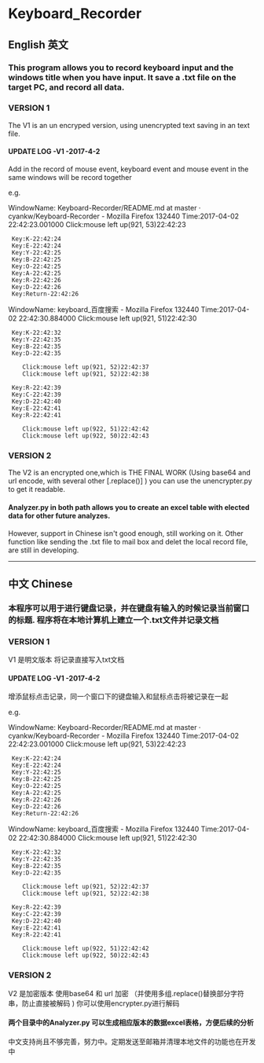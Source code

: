 # Keyboard_Recorder 
## English 英文
### This program allows you to  record keyboard input and the windows title when you have input. It save a .txt file on the target PC, and record all data. 
### VERSION 1
 The V1 is an un encryped version, using unencrypted text saving in an text file. 
#### UPDATE LOG -V1 -2017-4-2
 Add in the record of mouse event, keyboard event and mouse event in the same windows will be record together
 
 e.g.

WindowName: Keyboard-Recorder/README.md at master · cyankw/Keyboard-Recorder - Mozilla Firefox 132440
Time:2017-04-02 22:42:23.001000 
        Click:mouse left up(921, 53)22:42:23
        
     Key:K-22:42:24  
     Key:E-22:42:24  
     Key:Y-22:42:25  
     Key:B-22:42:25  
     Key:O-22:42:25  
     Key:A-22:42:25  
     Key:R-22:42:26  
     Key:D-22:42:26  
     Key:Return-22:42:26  

WindowName: keyboard_百度搜索 - Mozilla Firefox 132440
Time:2017-04-02 22:42:30.884000
        Click:mouse left up(921, 51)22:42:30
        
     Key:K-22:42:32  
     Key:Y-22:42:35  
     Key:B-22:42:35  
     Key:D-22:42:35  
     
        Click:mouse left up(921, 52)22:42:37
        Click:mouse left up(921, 52)22:42:38
        
     Key:R-22:42:39  
     Key:C-22:42:39  
     Key:D-22:42:40  
     Key:E-22:42:41  
     Key:R-22:42:41  
     
        Click:mouse left up(922, 51)22:42:42
        Click:mouse left up(922, 50)22:42:43

### VERSION 2
 The V2 is an encrypted one,which is THE FINAL WORK (Using base64 and url encode, with several other [.replace()] ) you can use the unencrypter.py to get it readable.
 
#### Analyzer.py in both path allows you to create an excel table with elected data for other future analyzes.
 However, support in Chinese isn't good enough, still working on it. Other function like sending the .txt file to mail box and delet the local record file, are still in developing. 
 
 ---
## 中文 Chinese
### 本程序可以用于进行键盘记录，并在键盘有输入的时候记录当前窗口的标题. 程序将在本地计算机上建立一个.txt文件并记录文档
### VERSION 1
 V1 是明文版本 将记录直接写入txt文档
#### UPDATE LOG -V1 -2017-4-2
 增添鼠标点击记录，同一个窗口下的键盘输入和鼠标点击将被记录在一起
 
e.g.

WindowName: Keyboard-Recorder/README.md at master · cyankw/Keyboard-Recorder - Mozilla Firefox 132440
Time:2017-04-02 22:42:23.001000 
        Click:mouse left up(921, 53)22:42:23
        
     Key:K-22:42:24  
     Key:E-22:42:24  
     Key:Y-22:42:25  
     Key:B-22:42:25  
     Key:O-22:42:25  
     Key:A-22:42:25  
     Key:R-22:42:26  
     Key:D-22:42:26  
     Key:Return-22:42:26  

WindowName: keyboard_百度搜索 - Mozilla Firefox 132440
Time:2017-04-02 22:42:30.884000
        Click:mouse left up(921, 51)22:42:30
        
     Key:K-22:42:32  
     Key:Y-22:42:35  
     Key:B-22:42:35  
     Key:D-22:42:35  
     
        Click:mouse left up(921, 52)22:42:37
        Click:mouse left up(921, 52)22:42:38
        
     Key:R-22:42:39  
     Key:C-22:42:39  
     Key:D-22:42:40  
     Key:E-22:42:41  
     Key:R-22:42:41  
     
        Click:mouse left up(922, 51)22:42:42
        Click:mouse left up(922, 50)22:42:43

### VERSION 2
 V2 是加密版本 使用base64 和 url 加密 （并使用多组.replace()替换部分字符串，防止直接被解码 ) 你可以使用encrypter.py进行解码
 
#### 两个目录中的Analyzer.py 可以生成相应版本的数据excel表格，方便后续的分析
 中文支持尚且不够完善，努力中。定期发送至邮箱并清理本地文件的功能也在开发中
